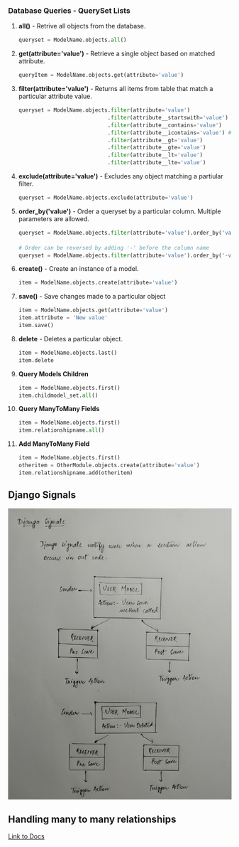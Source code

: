 ### Database Queries - QuerySet Lists

1. **all()** - Retrive all objects from the database.

    ```python
    queryset = ModelName.objects.all()
    ```

2. **get(attribute='value')** - Retrieve a single object based on matched attribute.

    ```python
    queryItem = ModelName.objects.get(attribute='value')
    ```

3. **filter(attribute='value')** - Returns all items from table that match a particular attribute value.

    ```python
    queryset = ModelName.objects.filter(attribute='value')
                                .filter(attribute__startswith='value')
                                .filter(attribute__contains='value')
                                .filter(attribute__icontains='value') # ignore case sensitivity
                                .filter(attribute__gt='value')
                                .filter(attribute__gte='value')
                                .filter(attribute__lt='value')
                                .filter(attribute__lte='value')
    ```

4. **exclude(attribute='value')** - Excludes any object matching a partiular filter.

    ```python
    queryset = ModelName.objects.exclude(attribute='value')
    ```

5. **order_by('value')** - Order a queryset by a particular column. Multiple parameters are allowed.

    ```python
    queryset = ModelName.objects.filter(attribute='value').order_by('value1', 'value2')

    # Order can be reversed by adding '-' before the column name
    queryset = ModelName.objects.filter(attribute='value').order_by('-value1', '-value2')
    ```

6. **create()** - Create an instance of a model.

    ```python
    item = ModelName.objects.create(attribute='value')
    ```

7. **save()** - Save changes made to a particular object

    ```python
    item = ModelName.objects.get(attribute='value')
    item.attribute = 'New value'
    item.save()
    ```

8. **delete** - Deletes a particular object.

    ```python
    item = ModelName.objects.last()
    item.delete
    ```

9. **Query Models Children**

    ```python
    item = ModelName.objects.first()
    item.childmodel_set.all()
    ```

10. **Query ManyToMany Fields**

    ```python
    item = ModelName.objects.first()
    item.relationshipname.all()
    ```

11. **Add ManyToMany Field**

    ```python
    item = ModelName.objects.first()
    otheritem = OtherModule.objects.create(attribute='value')
    item.relationshipname.add(otheritem)
    ```

## Django Signals

![Django Signals](django_signals.jpg)

## Handling many to many relationships

[Link to Docs](https://docs.djangoproject.com/en/3.2/topics/db/examples/many_to_many/)
